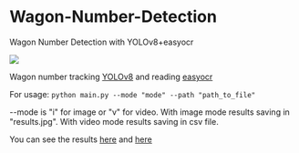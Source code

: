 # Wagon-Number-Detection
Wagon Number Detection with YOLOv8+easyocr

![](https://github.com/Dortp68/Wagon-Number-Detection/blob/main/example.gif)

Wagon number tracking [YOLOv8](https://github.com/ultralytics/ultralytics) and reading [easyocr](https://github.com/JaidedAI/EasyOCR)

For usage:
```python main.py --mode "mode" --path "path_to_file"```

--mode is "i" for image or "v" for video. With image mode results saving in "results.jpg". With video mode results saving in csv file.

You can see the results [here](https://drive.google.com/file/d/1Z2-TCkcZ7W3kH25GX5bRWLCGYMhSReV1/view?usp=sharing) and [here](https://drive.google.com/file/d/1YCz5arMtv7SNNQy7lFV7RfU2oipeSZV5/view?usp=sharing)
